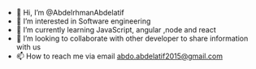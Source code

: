 - 👋 Hi, I’m @AbdelrhmanAbdelatif
- 👀 I’m interested in Software engineering 
- 🌱 I’m currently learning JavaScript, angular ,node and react
- 💞️ I’m looking to collaborate with other developer to  share information with us
- 📫 How to reach me via email abdo.abdelatif2015@gmail.com

<!---
AbdelrhmanAbdelatif/AbdelrhmanAbdelatif is a ✨ special ✨ repository because its `README.md` (this file) appears on your GitHub profile.
You can click the Preview link to take a look at your changes.
--->
